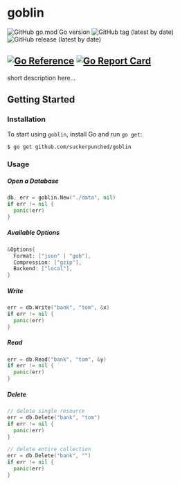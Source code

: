 # goblin

![GitHub go.mod Go version](https://img.shields.io/github/go-mod/go-version/suckerpunched/goblin)
![GitHub tag (latest by date)](https://img.shields.io/github/v/tag/suckerpunched/goblin?label=Version)
![GitHub release (latest by date)](https://img.shields.io/github/v/release/suckerpunched/goblin?label=Release)


[![Go Reference](https://pkg.go.dev/badge/github.com/suckerpunched/goblin.svg)](https://pkg.go.dev/github.com/suckerpunched/goblin)
[![Go Report Card](https://goreportcard.com/badge/github.com/nanobox-io/golang-scribble)](https://goreportcard.com/report/github.com/suckerpunched/goblin)
--------

short description here...

## Getting Started

### Installation
To start using `goblin`, install Go and run `go get`:
```
$ go get github.com/suckerpunched/goblin
```

### Usage
##### Open a Database
```go
db, err = goblin.New("./data", nil)
if err != nil {
  panic(err)
}
```

##### Available Options
```go
&Options{
  Format: ["json" | "gob"],
  Compression: ["gzip"],
  Backend: ["local"],
}
```

##### Write
```go
err = db.Write("bank", "tom", &x)
if err != nil {
  panic(err)
}
```

##### Read
```go
err = db.Read("bank", "tom", &y)
if err != nil {
  panic(err)
}
```

##### Delete
```go
// delete single resource
err = db.Delete("bank", "tom")
if err != nil {
  panic(err)
}

// delete entire collection
err = db.Delete("bank", "")
if err != nil {
  panic(err)
}
```